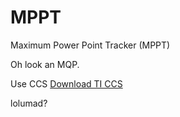 # MPPT
Maximum Power Point Tracker (MPPT)

Oh look an MQP.

Use CCS [Download TI CCS](https://www.ti.com/licreg/docs/swlicexportcontrol.tsp?form_type=2&prod_no=ccs_setup_win32.exe&ref_url=http://software-dl.ti.com/ccs/esd/CCSv6/latest/)

lolumad?
